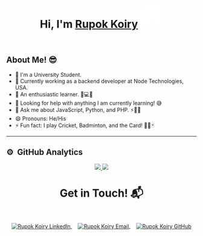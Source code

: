 <h1 align="center">
  Hi, I'm <a href="https://github.com/Rupok-Koiry">Rupok Koiry</a> 
  <img src="https://github.com/Kathryn-Jie/Kathryn-Jie/blob/main/wave.gif" width="60px"/>
</h1>
<br>

<h2>About Me! 😎</h2>

- 🏫 I'm a University Student.
- 🔭 Currently working as a backend developer at Node Technologies, USA.
- 🌱 An enthusiastic learner. 🧠💻🤖
- 🤔 Looking for help with anything I am currently learning! 😅
- 💬 Ask me about JavaScript, Python, and PHP. ⚡🐍🐘
- 😄 Pronouns: He/His
- ⚡ Fun fact: I play Cricket, Badminton, and the Card! 🏏🎾🃏
  
<hr>

<h2>⚙️ &nbsp;GitHub Analytics</h2>

<p align="center">
  <a href="https://github.com/Rupok-Koiry">
    <img height="180em" src="https://github-readme-stats-eight-theta.vercel.app/api?username=Rupok-Koiry&show_icons=true&theme=algolia&include_all_commits=true&count_private=true"/>
    <img height="180em" src="https://github-readme-stats-eight-theta.vercel.app/api/top-langs/?username=Rupok-Koiry&layout=compact&langs_count=8&theme=algolia"/>
  </a>
</p>

<h1 align="center">Get in Touch! 📬</h1>
<br>

<p align="center">
  <a href="https://www.linkedin.com/in/rupok-koiry" target="blank">
    <img align="center" src="https://img.shields.io/badge/LinkedIn-0077B5?style=for-the-badge&logo=linkedin&logoColor=white" alt="Rupok Koiry LinkedIn"/>
  </a>
  &nbsp;&nbsp;&nbsp;
  <a href="mailto:koiry.rupok@gmail.com" target="blank">
    <img align="center" src="https://img.shields.io/badge/Gmail-D14836?style=for-the-badge&logo=gmail&logoColor=white" alt="Rupok Koiry Email"/>
  </a>
  &nbsp;&nbsp;&nbsp;
  <a href="https://www.github.com/Rupok-Koiry" target="blank">
    <img align="center" src="https://img.shields.io/badge/GitHub-100000?style=for-the-badge&logo=github&logoColor=white" alt="Rupok Koiry GitHub"/>
  </a>
</p>
